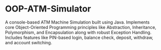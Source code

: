 # OOP-ATM-Simulator
A console-based ATM Machine Simulation built using Java. Implements core Object-Oriented Programming principles like Abstraction, Inheritance, Polymorphism, and Encapsulation along with robust Exception Handling. Includes features like PIN-based login, balance check, deposit, withdraw, and account switching.
